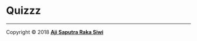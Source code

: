 # Quizzz



----

Copyright © 2018 **[Aji Saputra Raka Siwi][1]**

[1]:	https://github.com/Ajisaputrars
